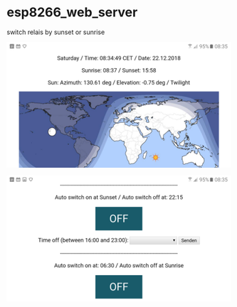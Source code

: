 # esp8266_web_server
switch relais by sunset or sunrise

![esp8266](https://github.com/mobifu1/esp8266_web_server/blob/master/Screenshot_1.png "esp8266")

![esp8266](https://github.com/mobifu1/esp8266_web_server/blob/master/Screenshot_2.png "esp8266")
